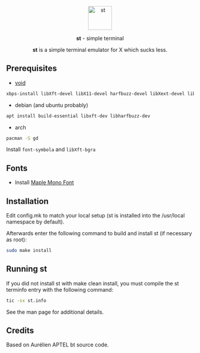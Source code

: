 <div align="center">

<img src="https://st.suckless.org/st.svg" width="64" height="64" alt="st" />

<b>st</b> - simple terminal

<span><b>st</b> is a simple terminal emulator for X which sucks less.</span>

</div>


## Prerequisites

- [void](https://voidlinux.org/)

```sh
xbps-install libXft-devel libX11-devel harfbuzz-devel libXext-devel libXrender-devel libXinerama-devel
```

- debian (and ubuntu probably)

```sh
apt install build-essential libxft-dev libharfbuzz-dev
```

- arch

```sh
pacman -S gd
```

Install `font-symbola` and `libXft-bgra`

## Fonts

- Install [Maple Mono Font](https://github.com/subframe7536/maple-font/releases)

## Installation

Edit config.mk to match your local setup (st is installed into
the /usr/local namespace by default).

Afterwards enter the following command to build and install st (if
necessary as root):

```sh
sudo make install
```

## Running st

If you did not install st with make clean install, you must compile
the st terminfo entry with the following command:

```sh
tic -sx st.info
```

See the man page for additional details.

## Credits

Based on Aurélien APTEL <aurelien dot aptel at gmail dot com> bt source code.

```

```
